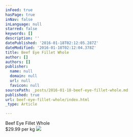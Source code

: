 ```yaml
---
inFeed: true
hasPage: true
inNav: false
inLanguage: null
starred: false
keywords: []
description: ''
datePublished: '2016-01-18T02:12:05.287Z'
dateModified: '2016-01-18T02:12:04.378Z'
title: Beef Eye Fillet Whole
author: []
authors: []
publisher:
  name: null
  domain: null
  url: null
  favicon: null
sourcePath: _posts/2016-01-18-beef-eye-fillet-whole.md
published: true
url: beef-eye-fillet-whole/index.html
_type: Article

---
```

Beef Eye Fillet Whole  
$29.99 per kg
![](https://s3-us-west-2.amazonaws.com/the-grid-img/p/a56e3c6738cd7210e36daa4d5db0e1a64d3c2341.jpg)